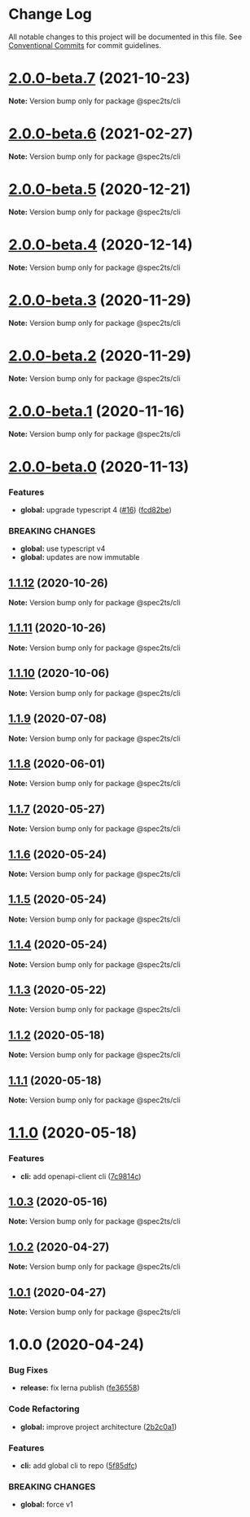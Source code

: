 # Change Log

All notable changes to this project will be documented in this file.
See [Conventional Commits](https://conventionalcommits.org) for commit guidelines.

# [2.0.0-beta.7](https://github.com/touchifyapp/spec2ts/compare/@spec2ts/cli@2.0.0-beta.6...@spec2ts/cli@2.0.0-beta.7) (2021-10-23)

**Note:** Version bump only for package @spec2ts/cli





# [2.0.0-beta.6](https://github.com/touchifyapp/spec2ts/compare/@spec2ts/cli@2.0.0-beta.5...@spec2ts/cli@2.0.0-beta.6) (2021-02-27)

**Note:** Version bump only for package @spec2ts/cli





# [2.0.0-beta.5](https://github.com/touchifyapp/spec2ts/compare/@spec2ts/cli@2.0.0-beta.4...@spec2ts/cli@2.0.0-beta.5) (2020-12-21)

**Note:** Version bump only for package @spec2ts/cli





# [2.0.0-beta.4](https://github.com/touchifyapp/spec2ts/compare/@spec2ts/cli@2.0.0-beta.3...@spec2ts/cli@2.0.0-beta.4) (2020-12-14)

**Note:** Version bump only for package @spec2ts/cli





# [2.0.0-beta.3](https://github.com/touchifyapp/spec2ts/compare/@spec2ts/cli@2.0.0-beta.2...@spec2ts/cli@2.0.0-beta.3) (2020-11-29)

**Note:** Version bump only for package @spec2ts/cli





# [2.0.0-beta.2](https://github.com/touchifyapp/spec2ts/compare/@spec2ts/cli@2.0.0-beta.1...@spec2ts/cli@2.0.0-beta.2) (2020-11-29)

**Note:** Version bump only for package @spec2ts/cli





# [2.0.0-beta.1](https://github.com/touchifyapp/spec2ts/compare/@spec2ts/cli@2.0.0-beta.0...@spec2ts/cli@2.0.0-beta.1) (2020-11-16)

**Note:** Version bump only for package @spec2ts/cli





# [2.0.0-beta.0](https://github.com/touchifyapp/spec2ts/compare/@spec2ts/cli@1.1.12...@spec2ts/cli@2.0.0-beta.0) (2020-11-13)


### Features

* **global:** upgrade typescript 4 ([#16](https://github.com/touchifyapp/spec2ts/issues/16)) ([fcd82be](https://github.com/touchifyapp/spec2ts/commit/fcd82be93be3986a2f723680f1c52818eb7ba1bc))


### BREAKING CHANGES

* **global:** use typescript v4
* **global:** updates are now immutable





## [1.1.12](https://github.com/touchifyapp/spec2ts/compare/@spec2ts/cli@1.1.11...@spec2ts/cli@1.1.12) (2020-10-26)

**Note:** Version bump only for package @spec2ts/cli





## [1.1.11](https://github.com/touchifyapp/spec2ts/compare/@spec2ts/cli@1.1.10...@spec2ts/cli@1.1.11) (2020-10-26)

**Note:** Version bump only for package @spec2ts/cli





## [1.1.10](https://github.com/touchifyapp/spec2ts/compare/@spec2ts/cli@1.1.9...@spec2ts/cli@1.1.10) (2020-10-06)

**Note:** Version bump only for package @spec2ts/cli





## [1.1.9](https://github.com/touchifyapp/spec2ts/compare/@spec2ts/cli@1.1.8...@spec2ts/cli@1.1.9) (2020-07-08)

**Note:** Version bump only for package @spec2ts/cli





## [1.1.8](https://github.com/touchifyapp/spec2ts/compare/@spec2ts/cli@1.1.7...@spec2ts/cli@1.1.8) (2020-06-01)

**Note:** Version bump only for package @spec2ts/cli





## [1.1.7](https://github.com/touchifyapp/spec2ts/compare/@spec2ts/cli@1.1.6...@spec2ts/cli@1.1.7) (2020-05-27)

**Note:** Version bump only for package @spec2ts/cli





## [1.1.6](https://github.com/touchifyapp/spec2ts/compare/@spec2ts/cli@1.1.5...@spec2ts/cli@1.1.6) (2020-05-24)

**Note:** Version bump only for package @spec2ts/cli





## [1.1.5](https://github.com/touchifyapp/spec2ts/compare/@spec2ts/cli@1.1.4...@spec2ts/cli@1.1.5) (2020-05-24)

**Note:** Version bump only for package @spec2ts/cli





## [1.1.4](https://github.com/touchifyapp/spec2ts/compare/@spec2ts/cli@1.1.3...@spec2ts/cli@1.1.4) (2020-05-24)

**Note:** Version bump only for package @spec2ts/cli





## [1.1.3](https://github.com/touchifyapp/spec2ts/compare/@spec2ts/cli@1.1.2...@spec2ts/cli@1.1.3) (2020-05-22)

**Note:** Version bump only for package @spec2ts/cli





## [1.1.2](https://github.com/touchifyapp/spec2ts/compare/@spec2ts/cli@1.1.1...@spec2ts/cli@1.1.2) (2020-05-18)

**Note:** Version bump only for package @spec2ts/cli





## [1.1.1](https://github.com/touchifyapp/spec2ts/compare/@spec2ts/cli@1.1.0...@spec2ts/cli@1.1.1) (2020-05-18)

**Note:** Version bump only for package @spec2ts/cli





# [1.1.0](https://github.com/touchifyapp/spec2ts/compare/@spec2ts/cli@1.0.3...@spec2ts/cli@1.1.0) (2020-05-18)


### Features

* **cli:** add openapi-client cli ([7c9814c](https://github.com/touchifyapp/spec2ts/commit/7c9814c9ce0be84c14b1c6c8d86834fea301d005))





## [1.0.3](https://github.com/touchifyapp/spec2ts/compare/@spec2ts/cli@1.0.2...@spec2ts/cli@1.0.3) (2020-05-16)

**Note:** Version bump only for package @spec2ts/cli





## [1.0.2](https://github.com/touchifyapp/spec2ts/compare/@spec2ts/cli@1.0.1...@spec2ts/cli@1.0.2) (2020-04-27)

**Note:** Version bump only for package @spec2ts/cli





## [1.0.1](https://github.com/touchifyapp/spec2ts/compare/@spec2ts/cli@1.0.0...@spec2ts/cli@1.0.1) (2020-04-27)

**Note:** Version bump only for package @spec2ts/cli





# 1.0.0 (2020-04-24)


### Bug Fixes

* **release:** fix lerna publish ([fe36558](https://github.com/touchifyapp/spec2ts/commit/fe36558a1a2742e2e3d99aa08061ab9be0cf03f2))


### Code Refactoring

* **global:** improve project architecture ([2b2c0a1](https://github.com/touchifyapp/spec2ts/commit/2b2c0a1d98b78457520fff2c116b7f8d0e5c5df5))


### Features

* **cli:** add global cli to repo ([5f85dfc](https://github.com/touchifyapp/spec2ts/commit/5f85dfc8762bc10b35411b7d629efa50b122bdb6))


### BREAKING CHANGES

* **global:** force v1

